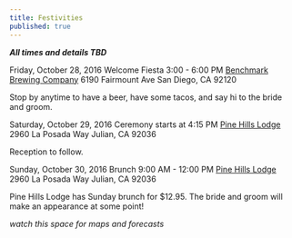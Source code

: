 ```yaml
---
title: Festivities
published: true
---
```



_**All times and details TBD**_

Friday, October 28, 2016
Welcome Fiesta 3:00 - 6:00 PM
[Benchmark Brewing Company](http://www.benchmarkbrewing.com/Benchmark_Brewing_Company/ENTRY.html)
6190 Fairmount Ave 
San Diego, CA 92120

Stop by anytime to have a beer, have some tacos, and say hi to the bride and groom.

Saturday, October 29, 2016
Ceremony starts at 4:15 PM
[Pine Hills Lodge](http://www.pinehillslodge.com/)
2960 La Posada Way
Julian, CA 92036

Reception to follow.

Sunday, October 30, 2016
Brunch 9:00 AM - 12:00 PM
[Pine Hills Lodge](http://www.pinehillslodge.com/)
2960 La Posada Way
Julian, CA 92036

Pine Hills Lodge has Sunday brunch for $12.95. The bride and groom will make an appearance at some point!

_watch this space for maps and forecasts_
